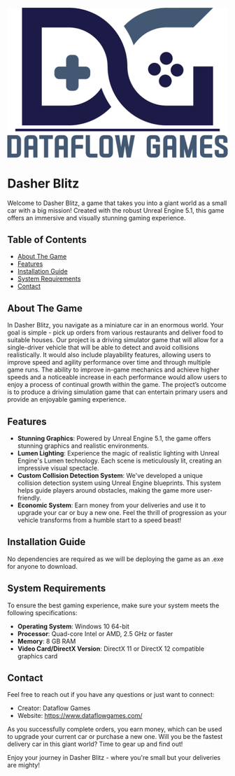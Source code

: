 ![Logo](https://github.com/DataDevv/CarGoesVroom/blob/main/DataflowBig.png)

# Dasher Blitz

Welcome to Dasher Blitz, a game that takes you into a giant world as a small car with a big mission! Created with the robust Unreal Engine 5.1, this game offers an immersive and visually stunning gaming experience. 

## Table of Contents
- [About The Game](#about-the-game)
- [Features](#features)
- [Installation Guide](#installation-guide)
- [System Requirements](#system-requirements)
- [Contact](#contact)

## About The Game

In Dasher Blitz, you navigate as a miniature car in an enormous world. Your goal is simple - pick up orders from various restaurants and deliver food to suitable houses. Our project is a driving simulator game that will allow for a single-driver vehicle that will be able to detect and avoid collisions realistically. It would also include playability features, allowing users to improve speed and agility performance over time and through multiple game runs. The ability to improve in-game mechanics and achieve higher speeds and a noticeable increase in each performance would allow users to enjoy a process of continual growth within the game. The project’s outcome is to produce a driving simulation game that can entertain primary users and provide an enjoyable gaming experience.

## Features

- **Stunning Graphics**: Powered by Unreal Engine 5.1, the game offers stunning graphics and realistic environments. 
- **Lumen Lighting**: Experience the magic of realistic lighting with Unreal Engine's Lumen technology. Each scene is meticulously lit, creating an impressive visual spectacle.
- **Custom Collision Detection System**: We've developed a unique collision detection system using Unreal Engine blueprints. This system helps guide players around obstacles, making the game more user-friendly.
- **Economic System**: Earn money from your deliveries and use it to upgrade your car or buy a new one. Feel the thrill of progression as your vehicle transforms from a humble start to a speed beast!

## Installation Guide

No dependencies are required as we will be deploying the game as an .exe for anyone to download.

## System Requirements

To ensure the best gaming experience, make sure your system meets the following specifications:

- **Operating System**: Windows 10 64-bit
- **Processor**: Quad-core Intel or AMD, 2.5 GHz or faster
- **Memory**: 8 GB RAM
- **Video Card/DirectX Version**: DirectX 11 or DirectX 12 compatible graphics card

## Contact

Feel free to reach out if you have any questions or just want to connect:

- Creator: Dataflow Games
- Website: https://www.dataflowgames.com/

As you successfully complete orders, you earn money, which can be used to upgrade your current car or purchase a new one. Will you be the fastest delivery car in this giant world? Time to gear up and find out!

Enjoy your journey in Dasher Blitz - where you're small but your deliveries are mighty!
